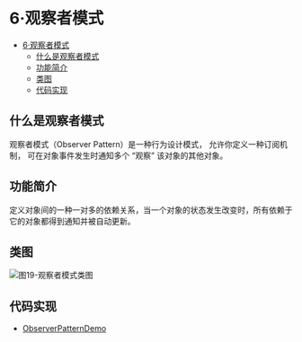 # 6·观察者模式

- [6·观察者模式](#6观察者模式)
  - [什么是观察者模式](#什么是观察者模式)
  - [功能简介](#功能简介)
  - [类图](#类图)
  - [代码实现](#代码实现)

## 什么是观察者模式
观察者模式（Observer Pattern）是一种行为设计模式， 允许你定义一种订阅机制， 可在对象事件发生时通知多个 “观察” 该对象的其他对象。

## 功能简介
定义对象间的一种一对多的依赖关系，当一个对象的状态发生改变时，所有依赖于它的对象都得到通知并被自动更新。

## 类图
![图19-观察者模式类图](images/图19-观察者模式类图.jpg)

## 代码实现
- [ObserverPatternDemo](/src/main/java/com/ly/pattern/observer/ObserverPatternDemo.java)

